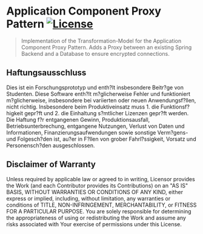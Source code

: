 # Application Component Proxy Pattern [![License](https://img.shields.io/badge/License-Apache%202.0-blue.svg)](https://opensource.org/licenses/Apache-2.0)

> Implementation of the Transformation-Model for the Application Component Proxy Pattern.
> Adds a Proxy between an existing Spring Backend and a Database to ensure encrypted connections.

## Haftungsausschluss

Dies ist ein Forschungsprototyp und enth?lt insbesondere Beitr?ge von Studenten. Diese Software enth?lt m?glicherweise
Fehler und funktioniert m?glicherweise, insbesondere bei variierten oder neuen Anwendungsf?llen, nicht richtig.
Insbesondere beim Produktiveinsatz muss 1. die Funktionsf?higkeit gepr?ft und 2. die Einhaltung s?mtlicher Lizenzen
gepr?ft werden. Die Haftung f?r entgangenen Gewinn, Produktionsausfall, Betriebsunterbrechung, entgangene Nutzungen,
Verlust von Daten und Informationen, Finanzierungsaufwendungen sowie sonstige Verm?gens- und Folgesch?den ist, au?er in
F?llen von grober Fahrl?ssigkeit, Vorsatz und Personensch?den ausgeschlossen.

## Disclaimer of Warranty

Unless required by applicable law or agreed to in writing, Licensor provides the Work (and each Contributor provides its
Contributions) on an "AS IS" BASIS, WITHOUT WARRANTIES OR CONDITIONS OF ANY KIND, either express or implied, including,
without limitation, any warranties or conditions of TITLE, NON-INFRINGEMENT, MERCHANTABILITY, or FITNESS FOR A
PARTICULAR PURPOSE. You are solely responsible for determining the appropriateness of using or redistributing the Work
and assume any risks associated with Your exercise of permissions under this License.